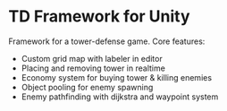 # TD Framework for Unity
Framework for a tower-defense game.
Core features:
- Custom grid map with labeler in editor
- Placing and removing tower in realtime
- Economy system for buying tower & killing enemies
- Object pooling for enemy spawning
- Enemy pathfinding with dijkstra and waypoint system
